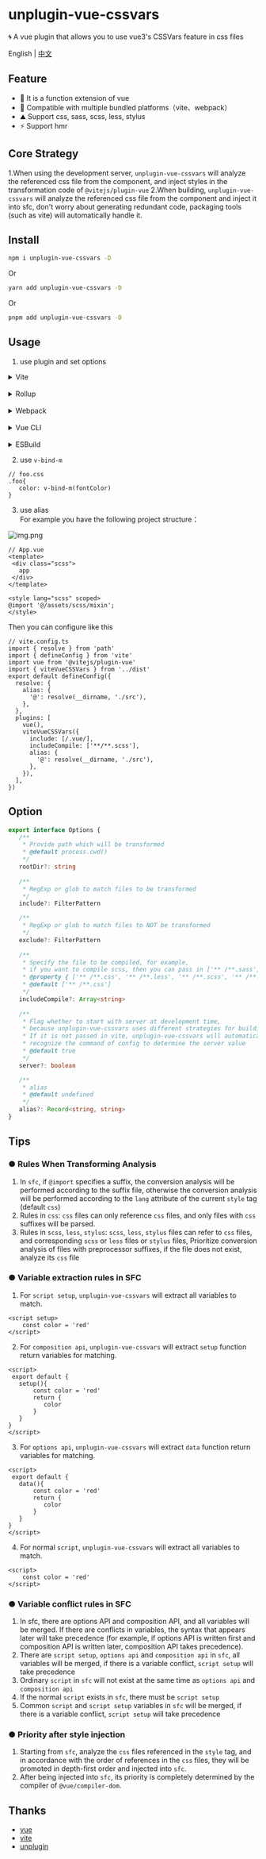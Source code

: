 # unplugin-vue-cssvars
🌀 A vue plugin that allows you to use vue3's CSSVars feature in css files

English | [中文](https://github.com/baiwusanyu-c/unplugin-vue-cssvars/blob/master/README.ZH-CN.md)

## Feature

* 🧩 It is a function extension of vue
* 🌈 Compatible with multiple bundled platforms（vite、webpack）
* ⛰ Support css, sass, scss, less, stylus
*  ⚡ Support hmr

## Core Strategy

1.When using the development server,
`unplugin-vue-cssvars` will analyze the referenced css file from the component,
and inject styles in the transformation code of `@vitejs/plugin-vue`
2.When building, `unplugin-vue-cssvars` will analyze the referenced css file from the component and inject it into
sfc, don't worry about generating redundant code, packaging tools (such as vite) will automatically handle it.

## Install

```bash
npm i unplugin-vue-cssvars -D
```
Or
```bash
yarn add unplugin-vue-cssvars -D
```
Or
```bash
pnpm add unplugin-vue-cssvars -D
```

## Usage
1. use plugin and set options
<details>
<summary>Vite</summary>

```ts
// vite.config.ts
import { defineConfig } from 'vite'
import { viteVueCSSVars } from 'unplugin-vue-cssvars'
import vue from '@vitejs/plugin-vue'
import type { PluginOption } from 'vite'
export default defineConfig({
  plugins: [
    vue(),
    viteVueCSSVars({
      include: [/.vue/],
      includeCompile: ['**/**.scss'],
      server: false,
    }) as PluginOption,
  ],
})
```

</details>
<br>
<details>
<summary>Rollup</summary>

```ts
// rollup.config.js
import { rollupVueCSSVars } from 'unplugin-vue-cssvars'
export default {
  plugins: [
    rollupVueCSSVars(/* options */),
  ],
}
```

</details>
<br>
<details>
<summary>Webpack</summary>

```ts
// webpack.config.js
module.exports = {
  /* ... */
  plugins: [
    require('unplugin-vue-cssvars').webpackVueCSSVars({ /* options */ }),
  ],
}
```
</details>
<br>
<details>
<summary>Vue CLI</summary>

```ts
// vue.config.js
module.exports = {
  configureWebpack: {
    plugins: [
      require('unplugin-vue-cssvars').webpackVueCSSVars({ /* options */ }),
    ],
  },
}
```

</details>
<br>
<details>
<summary>ESBuild</summary>

```ts
// esbuild.config.js
import { build } from 'esbuild'
import { esbuildVueCSSVars } from 'unplugin-vue-cssvars'

build({
  plugins: [esbuildVueCSSVars(/* options */)],
})
```
</details>

2. use `v-bind-m`

```
// foo.css
.foo{
   color: v-bind-m(fontColor)
}
```

3. use alias   
For example you have the following project structure：  

![img.png](public/img.png)

 ```
// App.vue
<template>
  <div class="scss">
    app
  </div>
</template>

<style lang="scss" scoped>
@import '@/assets/scss/mixin';
</style>

```

Then you can configure like this

```
// vite.config.ts
import { resolve } from 'path'
import { defineConfig } from 'vite'
import vue from '@vitejs/plugin-vue'
import { viteVueCSSVars } from '../dist'
export default defineConfig({
  resolve: {
    alias: {
      '@': resolve(__dirname, './src'),
    },
  },
  plugins: [
    vue(),
    viteVueCSSVars({
      include: [/.vue/],
      includeCompile: ['**/**.scss'],
      alias: {
        '@': resolve(__dirname, './src'),
      },
    }),
  ],
})

````

## Option

```typescript
export interface Options {
   /**
    * Provide path which will be transformed
    * @default process.cwd()
    */
   rootDir?: string
   
   /**
    * RegExp or glob to match files to be transformed
    */
   include?: FilterPattern

   /**
    * RegExp or glob to match files to NOT be transformed
    */
   exclude?: FilterPattern
   
   /**
    * Specify the file to be compiled, for example,
    * if you want to compile scss, then you can pass in ['** /**.sass']
    * @property { ['** /**.css', '** /**.less', '** /**.scss', '** /**.sass', '** /**.styl'] }
    * @default ['** /**.css']
    */
   includeCompile?: Array<string>
   
   /**
    * Flag whether to start with server at development time,
    * because unplugin-vue-cssvars uses different strategies for building and server development
    * If it is not passed in vite, unplugin-vue-cssvars will automatically 
    * recognize the command of config to determine the server value
    * @default true
    */
   server?: boolean

   /**
    * alias
    * @default undefined
    */
   alias?: Record<string, string>
}
```

## Tips

### ● Rules When Transforming Analysis
1. In `sfc`, if `@import` specifies a suffix, the conversion analysis will be performed according to the suffix file, 
otherwise the conversion analysis will be performed according to the `lang` attribute of the current `style` tag (default `css`)
2. Rules in `css`: `css` files can only reference `css` files, and only files with `css` suffixes will be parsed.
3. Rules in `scss`, `less`, `stylus`: `scss`, `less`, `stylus` files can refer to `css` files, and corresponding `scss` or `less` files or `stylus` files,
   Prioritize conversion analysis of files with preprocessor suffixes, if the file does not exist, analyze its `css` file

### ● Variable extraction rules in SFC
1. For `script setup`, `unplugin-vue-cssvars` will extract all variables to match.
````
<script setup>
    const color = 'red'
</script>
````
2. For `composition api`, `unplugin-vue-cssvars` will extract `setup` function return variables for matching.
````
<script>
 export default {
   setup(){
       const color = 'red'
       return {
          color
       }
   }
}
</script>
````
3. For `options api`, `unplugin-vue-cssvars` will extract `data` function return variables for matching.
````
<script>
 export default {
   data(){
       const color = 'red'
       return {
          color
       }
   }
}
</script>
````
4. For normal `script`, `unplugin-vue-cssvars` will extract all variables to match.
````
<script>
    const color = 'red'
</script>
````

### ● Variable conflict rules in SFC
1. In sfc, there are options API and composition API, and all variables will be merged. If there are conflicts in variables, 
the syntax that appears later will take precedence
(for example, if options API is written first and composition API is written later, composition API takes precedence).
2. There are `script setup`, `options api` and `composition api` in `sfc`, all variables will be merged, 
if there is a variable conflict, `script setup` will take precedence
3. Ordinary `script` in `sfc` will not exist at the same time as `options api` and `composition api`
4. If the normal `script` exists in `sfc`, there must be `script setup`
5. Common `script` and `script setup` variables in `sfc` will be merged, 
if there is a variable conflict, `script setup` will take precedence

### ● Priority after style injection
1. Starting from `sfc`, analyze the `css` files referenced in the `style` tag, and in accordance with the order of references in the `css` files, they will be promoted in depth-first order and injected into `sfc`.
2. After being injected into `sfc`, its priority is completely determined by the compiler of `@vue/compiler-dom`.

## Thanks
* [vue](https://github.com/vuejs/core)
* [vite](https://github.com/vitejs/vite)
* [unplugin](https://github.com/unjs/unplugin)
